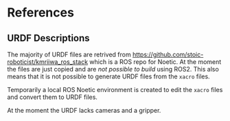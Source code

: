 # References
## URDF Descriptions
The majority of URDF files are retrived from https://github.com/stoic-roboticist/kmriiwa_ros_stack which is a ROS repo for Noetic. At the moment the files are just copied and are _not possible to build_ using ROS2. This also means that it is not possible to generate URDF files from the `xacro` files.

Temporarily a local ROS Noetic environment is created to edit the `xacro` files and convert them to URDF files.

At the moment the URDF lacks cameras and a gripper.
